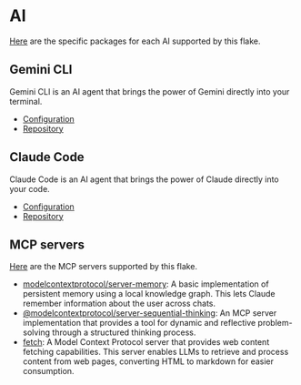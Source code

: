 # AI

[Here](../home-manager/ai/) are the specific packages for each AI supported by this flake.

## Gemini CLI

Gemini CLI is an AI agent that brings the power of Gemini directly into your terminal.

- [Configuration](../home-manager/ai/gemini.nix)
- [Repository](https://github.com/google-gemini/gemini-cli)

## Claude Code

Claude Code is an AI agent that brings the power of Claude directly into your code.

- [Configuration](../home-manager/ai/claude.nix)
- [Repository](https://github.com/anthropics/claude-code)

## MCP servers

[Here](../home-manager/ai/mcpServers.json) are the MCP servers supported by this flake.

- [modelcontextprotocol/server-memory](https://github.com/modelcontextprotocol/servers/tree/main/src/memory): A basic implementation of persistent memory using a local knowledge graph. This lets Claude remember information about the user across chats.
- [@modelcontextprotocol/server-sequential-thinking](https://github.com/modelcontextprotocol/servers/tree/main/src/sequentialthinking): An MCP server implementation that provides a tool for dynamic and reflective problem-solving through a structured thinking process.
- [fetch](https://github.com/modelcontextprotocol/servers/tree/main/src/fetch): A Model Context Protocol server that provides web content fetching capabilities. This server enables LLMs to retrieve and process content from web pages, converting HTML to markdown for easier consumption.
